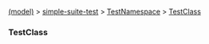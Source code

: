 [(model)](/_model_) &gt; [simple-suite-test](/simple-suite-test) &gt; [TestNamespace](/simple-suite-test/testnamespace) &gt; [TestClass](/simple-suite-test/testclass)

### TestClass

